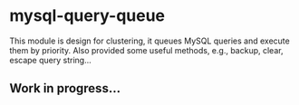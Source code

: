 # mysql-query-queue
 This module is design for clustering, it queues MySQL queries and execute them by priority. Also provided some useful methods, e.g., backup, clear, escape query string...   


## Work in progress...